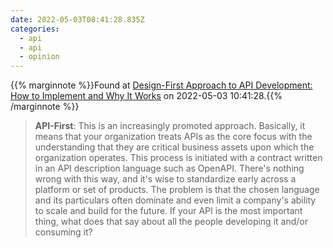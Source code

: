 ```yaml
---
date: 2022-05-03T08:41:28.835Z
categories:
  - api
  - api
  - opinion
---
```

{{% marginnote %}}Found at [Design-First Approach to API Development: How to Implement and Why It Works](https://www.infoq.com/articles/design-first-api-development/) on 2022-05-03 10:41:28.{{% /marginnote %}}

> **API-First**: This is an increasingly promoted approach. Basically, it means that your organization treats APIs as the core focus with the understanding that they are critical business assets upon which the organization operates. This process is initiated with a contract written in an API description language such as OpenAPI. There's nothing wrong with this way, and it's wise to standardize early across a platform or set of products. The problem is that the chosen language and its particulars often dominate and even limit a company's ability to scale and build for the future. If your API is the most important thing, what does that say about all the people developing it and/or consuming it?

